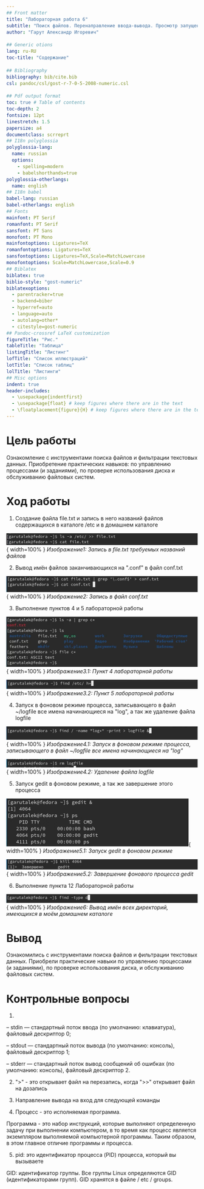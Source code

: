 ```yaml
---
## Front matter
title: "Лабораторная работа 6"
subtitle: "Поиск файлов. Перенаправление ввода-вывода. Просмотр запущенных процессов"
author: "Гарут Александр Игоревич"

## Generic otions
lang: ru-RU
toc-title: "Содержание"

## Bibliography
bibliography: bib/cite.bib
csl: pandoc/csl/gost-r-7-0-5-2008-numeric.csl

## Pdf output format
toc: true # Table of contents
toc-depth: 2
fontsize: 12pt
linestretch: 1.5
papersize: a4
documentclass: scrreprt
## I18n polyglossia
polyglossia-lang:
  name: russian
  options:
	- spelling=modern
	- babelshorthands=true
polyglossia-otherlangs:
  name: english
## I18n babel
babel-lang: russian
babel-otherlangs: english
## Fonts
mainfont: PT Serif
romanfont: PT Serif
sansfont: PT Sans
monofont: PT Mono
mainfontoptions: Ligatures=TeX
romanfontoptions: Ligatures=TeX
sansfontoptions: Ligatures=TeX,Scale=MatchLowercase
monofontoptions: Scale=MatchLowercase,Scale=0.9
## Biblatex
biblatex: true
biblio-style: "gost-numeric"
biblatexoptions:
  - parentracker=true
  - backend=biber
  - hyperref=auto
  - language=auto
  - autolang=other*
  - citestyle=gost-numeric
## Pandoc-crossref LaTeX customization
figureTitle: "Рис."
tableTitle: "Таблица"
listingTitle: "Листинг"
lofTitle: "Список иллюстраций"
lotTitle: "Список таблиц"
lolTitle: "Листинги"
## Misc options
indent: true
header-includes:
  - \usepackage{indentfirst}
  - \usepackage{float} # keep figures where there are in the text
  - \floatplacement{figure}{H} # keep figures where there are in the text
---
```


# Цель работы

Ознакомление с инструментами поиска файлов и фильтрации текстовых данных.
Приобретение практических навыков: по управлению процессами (и заданиями), по
проверке использования диска и обслуживанию файловых систем.

# Ход работы

1. Создание файла file.txt и запись в него названий файлов содержащихся в каталоге /etc и в домашнем каталоге

![image1](image/1.png){ width=100% }
*Изображение1: Запись в file.txt требуемых названий файлов*

2. Вывод имён файлов заканчивающихся на ".conf" в файл conf.txt

![image2](image/2.png){ width=100% }
*Изображение2: Запись в файл conf.txt*

3. Выполнение пунктов 4 и 5 лабораторной работы

![image3.1](image/3.1.png){ width=100% }
*Изображение3.1: Пункт 4 лабораторной работы*

![image3.2](image/3.2.png){ width=100% }
*Изображение3.2: Пункт 5 лабораторной работы*

4. Запуск в фоновом режиме процесса, записывающего в файл ~/logfile все имена начинающиеся на "log", а так же удаление файла logfile

![image4.1](image/4.1.png){ width=100% }
*Изображение4.1: Запуск в фоновом режиме процесса, записывающего в файл ~/logfile все имена начинающиеся на "log"*

![image4.2](image/4.2.png){ width=100% }
*Изображение4.2: Удаление файла logfile*

5. Запуск gedit в фоновом режиме, а так же завершение этого процесса

![image5.1](image/5.1.png){ width=100% }
*Изображение5.1: Запуск gedit в фоновом режиме*

![image5.2](image/5.2.png){ width=100% }
*Изображение5.2: Завершение фонового процесса gedit*

6. Выполнение пункта 12 Лабораторной работы

![image6](image/6.png){ width=100% }
*Изображение6: Вывод имён всех директорий, имеющихся в моём домашнем каталоге*

# Вывод

Ознакомились с инструментами поиска файлов и фильтрации текстовых данных. Приобрели практические навыки по управлению процессами (и заданиями), по проверке использования диска, и обслуживанию файловых систем.

# Контрольные вопросы

1. 
– stdin — стандартный поток ввода (по умолчанию: клавиатура), файловый дескриптор
0;

– stdout — стандартный поток вывода (по умолчанию: консоль), файловый дескриптор
1;

– stderr — стандартный поток вывод сообщений об ошибках (по умолчанию: консоль),
файловый дескриптор 2.

2. ">" - это открывает файл на перезапись, когда ">>" открывает файл на дозапись

3. Направление вывода на вход для следующей команды

4. Процесс - это исполняемая программа.

Программа - это набор инструкций, которые выполняют определенную задачу при выполнении компьютером, в то время как процесс является экземпляром выполняемой компьютерной программы. Таким образом, в этом главное отличие программы и процесса.

5. pid: это идентификатор процесса (PID) процесса, который вы вызываете

GID: идентификатор группы. Все группы Linux определяются GID (идентификаторами групп). GID хранятся в файле / etc / groups.
